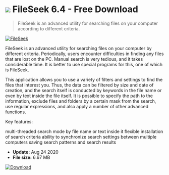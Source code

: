 # ![](https://cdn.softexe.net/static/icon/9/fileseek-2620.png) FileSeek 6.4 - Free Download

> FileSeek is an advanced utility for searching files on your computer according to different criteria.

[![FileSeek](https://gallery.dpcdn.pl/imgc/Tools/80372/g_-_420x350_1.5_-_xe17d6947-eec4-46fe-bac3-4dbef2407255.jpg)](https://softexe.net/win/disks-files/file-search/fileseek:bfbR.html)

FileSeek is an advanced utility for searching files on your computer by different criteria. Periodically, users encounter difficulties in finding any files that are lost on the PC. Manual search is very tedious, and it takes considerable time. It is better to use special programs for this, one of which is FileSeek.

This application allows you to use a variety of filters and settings to find the files that interest you. Thus, the data can be filtered by size and date of creation, and the search itself is conducted by keywords in the file name or even by text inside the file itself. It is possible to specify the path to the information, exclude files and folders by a certain mask from the search, use regular expressions, and also apply a number of other advanced functions.

Key features:


multi-threaded search mode by file name or text inside it
flexible installation of search criteria
ability to synchronize search settings between multiple computers
saving search patterns and search results


- **Update:** Aug 24 2020
- **File size:** 6.67 MB

[![Download](https://cdn.softexe.net/static/img/download.png)](https://softexe.net/win/disks-files/file-search/fileseek:bfbR.html)

